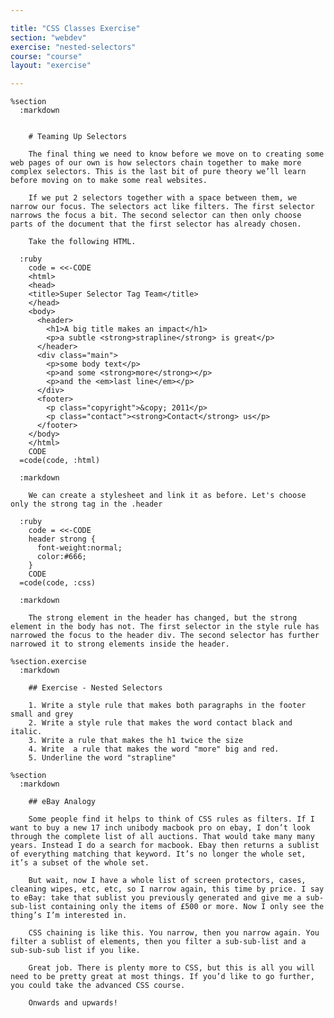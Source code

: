 ```yaml
---

title: "CSS Classes Exercise"
section: "webdev"
exercise: "nested-selectors"
course: "course"
layout: "exercise"

---
```


    %section
      :markdown


        # Teaming Up Selectors

        The final thing we need to know before we move on to creating some web pages of our own is how selectors chain together to make more complex selectors. This is the last bit of pure theory we’ll learn before moving on to make some real websites.

        If we put 2 selectors together with a space between them, we narrow our focus. The selectors act like filters. The first selector narrows the focus a bit. The second selector can then only choose parts of the document that the first selector has already chosen.

        Take the following HTML.

      :ruby
        code = <<-CODE
        <html>
        <head>
        <title>Super Selector Tag Team</title>
        </head>
        <body>
          <header>
            <h1>A big title makes an impact</h1>
            <p>a subtle <strong>strapline</strong> is great</p>
          </header>
          <div class="main">
            <p>some body text</p>
            <p>and some <strong>more</strong></p>
            <p>and the <em>last line</em></p>
          </div>
          <footer>
            <p class="copyright">&copy; 2011</p>
            <p class="contact"><strong>Contact</strong> us</p>
          </footer>
        </body>
        </html>
        CODE
      =code(code, :html)

      :markdown

        We can create a stylesheet and link it as before. Let's choose only the strong tag in the .header

      :ruby
        code = <<-CODE
        header strong {
          font-weight:normal;
          color:#666;
        }
        CODE
      =code(code, :css)

      :markdown

        The strong element in the header has changed, but the strong element in the body has not. The first selector in the style rule has narrowed the focus to the header div. The second selector has further narrowed it to strong elements inside the header.

    %section.exercise
      :markdown

        ## Exercise - Nested Selectors

        1. Write a style rule that makes both paragraphs in the footer small and grey
        2. Write a style rule that makes the word contact black and italic.
        3. Write a rule that makes the h1 twice the size
        4. Write  a rule that makes the word "more" big and red.
        5. Underline the word "strapline"

    %section
      :markdown

        ## eBay Analogy

        Some people find it helps to think of CSS rules as filters. If I want to buy a new 17 inch unibody macbook pro on ebay, I don’t look through the complete list of all auctions. That would take many many years. Instead I do a search for macbook. Ebay then returns a sublist of everything matching that keyword. It’s no longer the whole set, it’s a subset of the whole set.

        But wait, now I have a whole list of screen protectors, cases, cleaning wipes, etc, etc, so I narrow again, this time by price. I say to eBay: take that sublist you previously generated and give me a sub-sub-list containing only the items of £500 or more. Now I only see the thing’s I’m interested in.

        CSS chaining is like this. You narrow, then you narrow again. You filter a sublist of elements, then you filter a sub-sub-list and a sub-sub-sub list if you like.

        Great job. There is plenty more to CSS, but this is all you will need to be pretty great at most things. If you’d like to go further, you could take the advanced CSS course.

        Onwards and upwards!
